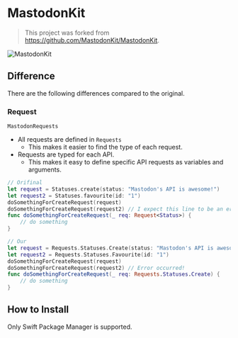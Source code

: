 # MastodonKit

> This project was forked from https://github.com/MastodonKit/MastodonKit.

![MastodonKit](https://cloud.githubusercontent.com/assets/19753339/26019845/f64df19a-3778-11e7-8482-e09e187f3923.png)

## Difference

There are the following differences compared to the original.

### Request

`MastodonRequests`

- All requests are defined in `Requests`
  - This makes it easier to find the type of each request.
- Requests are typed for each API.
  - This makes it easy to define specific API requests as variables and arguments.

```swift
// Orifinal
let request = Statuses.create(status: "Mastodon's API is awesome!")
let request2 = Statuses.favourite(id: "1")
doSomethingForCreateRequest(request)
doSomethingForCreateRequest(request2) // I expect this line to be an error.
func doSomethingForCreateRequest(_ req: Request<Status>) {
    // do something
}

// Our
let request = Requests.Statuses.Create(status: "Mastodon's API is awesome!")
let request2 = Requests.Statuses.Favourite(id: "1")
doSomethingForCreateRequest(request)
doSomethingForCreateRequest(request2) // Error occurred!
func doSomethingForCreateRequest(_ req: Requests.Statuses.Create) {
    // do something
}
```

## How to Install

Only Swift Package Manager is supported.
